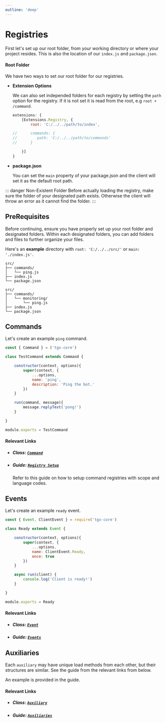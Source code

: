 ```yaml
---
outline: 'deep'
---
```

# Registries

First let's set up our root folder, from your working directory or where your project resides. This is also the location of our `index.js` and `package.json`.

#### Root Folder

We have two ways to set our root folder for our registries.
- __Extension Options__

    We can also set independed folders for each registry by setting the `path` option for the registry. If it is not set it is read from the root, e.g `root + /command`.
    ```js
    extensions: {
        [Extensions.Registry, {
            root: 'C:/../../path/to/index',

    //      commands: {
    //         path: 'C:/../../path/to/commands'
    //      }

        }]
    }
    ``` 
- __package.json__

    You can set the `main` property of your package.json and the client will set it as the default root path.

::: danger Non-Existent Folder
Before actually loading the registry, make sure the folder of your designated path exists. Otherwise the client will throw an error as it cannot find the folder.
:::

## PreRequisites
Before continuing, ensure you have properly set up your root folder and designated folders. Within each designated folders, you can add folders and files to further organize your files.

Here's an __example__ directory with `root: 'C:/../../src/'` or `main: './index.js'`.

```
src/
├── commands/
│   └── ping.js
├── index.js
└── package.json
```
```
src/
├── commands/
│   └── monitoring/
│       └── ping.js
├── index.js
└── package.json
```

## Commands

Let's create an example `ping` command.

```js
const { Command } = ('tgx-core')

class TestCommand extends Command {

    constructor(context, options){
        super(context, { 
            ...options,
            name: 'ping',
            description: 'Ping the bot.'
        })
    }

    run(command, message){
        message.replyText('pong!')
    }

}

module.exports = TestCommand
```


#### Relevant Links
- ##### Class: [`Command`](../../../../../documentation/classes/Command)
- ##### Guide: [`Registry Setup`](../../../Client/Commands/)<br>
    Refer to this guide on how to setup command registries with scope and language codes.

## Events 

Let's create an example `ready` event.

```js   
const { Event, ClientEvent } = require('tgx-core')

class Ready extends Event {

    constructor(context, options){
        super(context, {
            ...options,
            name: ClientEvent.Ready,
            once: true
        })
    }

    async run(client) {
        console.log('Client is ready!')
    }

}

module.exports = Ready
```

#### Relevant Links
- ##### Class: [`Event`](../../../../../documentation/classes/Event)
- ##### Guide: [`Events`](../../../Client/Events/)<br>


## Auxiliaries
Each `auxiliary` may have unique load methods from each other, but their structures are similar. See the guide from the relevant links from below.

An example is provided in the guide.

#### Relevant Links
- ##### Class: [`Auxiliary`](../../../../../documentation/classes/Auxiliary)
- ##### Guide: [`Auxiliaries`](../../../Client/Auxiliaries/)